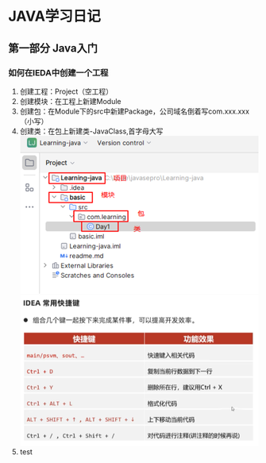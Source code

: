 # JAVA学习日记
## 第一部分 Java入门
### 如何在IEDA中创建一个工程
1. 创建工程：Project（空工程）
2. 创建模块：在工程上新建Module
3. 创建包：在Module下的src中新建Package，公司域名倒着写com.xxx.xxx（小写）
4. 创建类：在包上新建类-JavaClass,首字母大写  
![img.png](img.png)
![img_1.png](img_1.png)
5. test